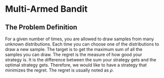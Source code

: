 # Multi-Armed Bandit


## The Problem Definition
For a given number of times, you are allowed to draw samples from many unknown distributions.
Each time you can choose one of the distributions to draw a new sample.
The target is to get the maximum sum of all the samples you can draw.
The regret is the measure of how good your strategy is.
It is the difference between the sum your strategy gets and the optimal strategy gets.
Therefore, we would like to have a strategy that minimizes the regret.
The regret is usually noted as $\rho$.

